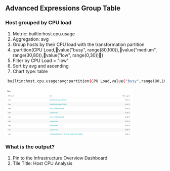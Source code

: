 ## Advanced Expressions Group Table

### Host grouped by CPU load
1. Metric: builtin:host.cpu.usage
2. Aggregation: avg
3. Group hosts by their CPU load with the transformation partition
4. :partition(CPU Load,value("busy", range(80,100)),value("medium", range(30,80)),value("low", range(0,30)))
5. Filter by CPU Load = "low"
6. Sort by avg and ascending
7. Chart type: table
```bash
 builtin:host.cpu.usage:avg:partition(CPU Load,value("busy",range(80,100)),value("medium",range(30,80)),value("low",range(0,30))):splitBy("CPU Load","dt.entity.host"):filter(eq("CPU Load","low")):sort(value(avg,ascending))
 ```
![expressions5](../../../assets/images/expressions5.png)

### What is the output?
1. Pin to the Infrastructure Overview Dashboard
2. Tile Title: Host CPU Analysis

